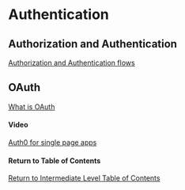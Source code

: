# Authentication

## Authorization and Authentication

[Authorization and Authentication flows](https://auth0.com/docs/flows)<br>

## OAuth

[What is OAuth](https://www.csoonline.com/article/3216404/what-is-oauth-how-the-open-authorization-framework-works.html)<br>

#### Video
[Auth0 for single page apps](https://auth0.com/docs/libraries/auth0-react)<br>

#### Return to Table of Contents
[Return to Intermediate Level Table of Contents](https://github.com/TraceDugar/reading-notes/blob/main/301/toc.md)

